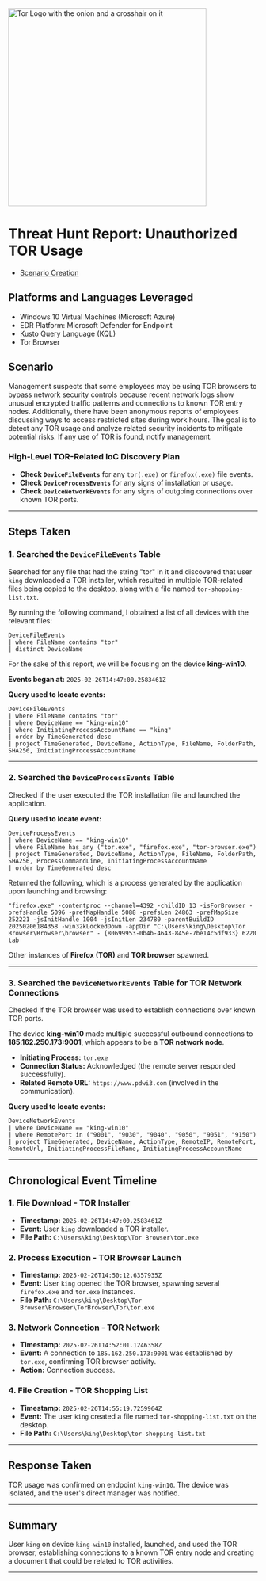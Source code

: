 <img width="400" src="https://github.com/user-attachments/assets/44bac428-01bb-4fe9-9d85-96cba7698bee" alt="Tor Logo with the onion and a crosshair on it"/>

# Threat Hunt Report: Unauthorized TOR Usage
- [Scenario Creation](https://github.com/K-ING-TECH/Threat-Hunt_TOR-Browser/blob/main/Threat-Hunting-Scenario_TOR-Event-Creation.md)

## Platforms and Languages Leveraged
- Windows 10 Virtual Machines (Microsoft Azure)
- EDR Platform: Microsoft Defender for Endpoint
- Kusto Query Language (KQL)
- Tor Browser

## Scenario

Management suspects that some employees may be using TOR browsers to bypass network security controls because recent network logs show unusual encrypted traffic patterns and connections to known TOR entry nodes. Additionally, there have been anonymous reports of employees discussing ways to access restricted sites during work hours. The goal is to detect any TOR usage and analyze related security incidents to mitigate potential risks. If any use of TOR is found, notify management.

### High-Level TOR-Related IoC Discovery Plan

- **Check `DeviceFileEvents`** for any `tor(.exe)` or `firefox(.exe)` file events.
- **Check `DeviceProcessEvents`** for any signs of installation or usage.
- **Check `DeviceNetworkEvents`** for any signs of outgoing connections over known TOR ports.

---

## Steps Taken

### 1. Searched the `DeviceFileEvents` Table

Searched for any file that had the string "tor" in it and discovered that user `king` downloaded a TOR installer, which resulted in multiple TOR-related files being copied to the desktop, along with a file named `tor-shopping-list.txt`.

By running the following command, I obtained a list of all devices with the relevant files:

```kql
DeviceFileEvents
| where FileName contains "tor"
| distinct DeviceName
```

For the sake of this report, we will be focusing on the device **king-win10**.

**Events began at:** `2025-02-26T14:47:00.2583461Z`

**Query used to locate events:**

```kql
DeviceFileEvents
| where FileName contains "tor"
| where DeviceName == "king-win10"
| where InitiatingProcessAccountName == "king"
| order by TimeGenerated desc 
| project TimeGenerated, DeviceName, ActionType, FileName, FolderPath, SHA256, InitiatingProcessAccountName
```



---

### 2. Searched the `DeviceProcessEvents` Table

Checked if the user executed the TOR installation file and launched the application.

**Query used to locate event:**

```kql
DeviceProcessEvents
| where DeviceName == "king-win10"
| where FileName has_any ("tor.exe", "firefox.exe", "tor-browser.exe")
| project TimeGenerated, DeviceName, ActionType, FileName, FolderPath, SHA256, ProcessCommandLine, InitiatingProcessAccountName
| order by TimeGenerated desc
```

Returned the following, which is a process generated by the application upon launching and browsing:

```
"firefox.exe" -contentproc --channel=4392 -childID 13 -isForBrowser -prefsHandle 5096 -prefMapHandle 5088 -prefsLen 24863 -prefMapSize 252221 -jsInitHandle 1004 -jsInitLen 234780 -parentBuildID 20250206184358 -win32kLockedDown -appDir "C:\Users\king\Desktop\Tor Browser\Browser\browser" - {80699953-0b4b-4643-845e-7be14c5df933} 6220  tab
```

Other instances of **Firefox (TOR)** and **TOR browser** spawned.

---

### 3. Searched the `DeviceNetworkEvents` Table for TOR Network Connections

Checked if the TOR browser was used to establish connections over known TOR ports.

The device **king-win10** made multiple successful outbound connections to **185.162.250.173:9001**, which appears to be a **TOR network node**.
- **Initiating Process:** `tor.exe`
- **Connection Status:** Acknowledged (the remote server responded successfully).
- **Related Remote URL:** `https://www.pdwi3.com` (involved in the communication).

**Query used to locate events:**

```kql
DeviceNetworkEvents
| where DeviceName == "king-win10"
| where RemotePort in ("9001", "9030", "9040", "9050", "9051", "9150")
| project TimeGenerated, DeviceName, ActionType, RemoteIP, RemotePort, RemoteUrl, InitiatingProcessFileName, InitiatingProcessAccountName
```

---

## Chronological Event Timeline

### 1. File Download - TOR Installer
- **Timestamp:** `2025-02-26T14:47:00.2583461Z`
- **Event:** User `king` downloaded a TOR installer.
- **File Path:** `C:\Users\king\Desktop\Tor Browser\tor.exe`

### 2. Process Execution - TOR Browser Launch
- **Timestamp:** `2025-02-26T14:50:12.6357935Z`
- **Event:** User `king` opened the TOR browser, spawning several `firefox.exe` and `tor.exe` instances.
- **File Path:** `C:\Users\king\Desktop\Tor Browser\Browser\TorBrowser\Tor\tor.exe`

### 3. Network Connection - TOR Network
- **Timestamp:** `2025-02-26T14:52:01.1246358Z`
- **Event:** A connection to `185.162.250.173:9001` was established by `tor.exe`, confirming TOR browser activity.
- **Action:** Connection success.

### 4. File Creation - TOR Shopping List
- **Timestamp:** `2025-02-26T14:55:19.7259964Z`
- **Event:** The user `king` created a file named `tor-shopping-list.txt` on the desktop.
- **File Path:** `C:\Users\king\Desktop\tor-shopping-list.txt`

---
## Response Taken

TOR usage was confirmed on endpoint `king-win10`. The device was isolated, and the user's direct manager was notified.

---
## Summary

User `king` on device `king-win10` installed, launched, and used the TOR browser, establishing connections to a known TOR entry node and creating a document that could be related to TOR activities.

---


